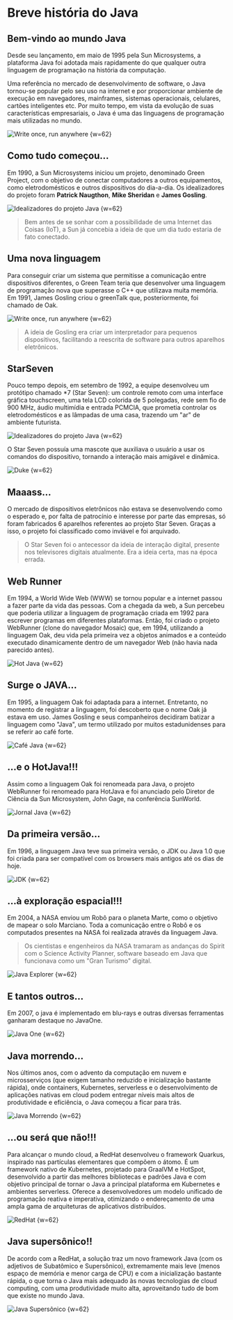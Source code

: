 # Breve história do Java

## Bem-vindo ao mundo Java

Desde seu lançamento, em maio de 1995 pela Sun Microsystems, a plataforma Java foi adotada mais rapidamente do que qualquer outra linguagem de programação na história da computação.

Uma referência no mercado de desenvolvimento de software, o Java tornou-se popular pelo seu uso na internet e por proporcionar ambiente de execução em navegadores, mainframes, sistemas operacionais, celulares, cartões inteligentes etc. Por muito tempo, em vista da evolução de suas características empresariais, o Java é uma das linguagens de programação mais utilizadas no mundo.

![Write once, run anywhere {w=62}](imagens/01-breve-historico-java/write-once-run-anywhere.png)

## Como tudo começou...

Em 1990, a Sun Microsystems iniciou um projeto, denominado Green Project, com o objetivo de conectar computadores a outros equipamentos, como eletrodomésticos e outros dispositivos do dia-a-dia. Os idealizadores do projeto foram **Patrick Naugthon**, **Mike Sheridan** e **James Gosling**.

![Idealizadores do projeto Java {w=62}](imagens/01-breve-historico-java/equipe-java.png)

> Bem antes de se sonhar com a possibilidade de uma Internet das Coisas (IoT), a Sun já concebia a ideia de que um dia tudo estaria de fato conectado. 


## Uma nova linguagem

Para conseguir criar um sistema que permitisse a comunicação entre dispositivos diferentes, o Green Team teria que desenvolver uma linguagem de programação nova que superasse o C++ que utilizava muita memória. Em 1991, James Gosling criou o greenTalk que, posteriormente, foi chamado de Oak.

![Write once, run anywhere {w=62}](imagens/01-breve-historico-java/oak.png)

> A ideia de Gosling era criar um interpretador para pequenos dispositivos, facilitando a reescrita de software para outros aparelhos eletrônicos.

## StarSeven

Pouco tempo depois, em setembro de 1992, a equipe desenvolveu um protótipo chamado *7 (Star Seven): um controle remoto com uma interface gráfica touchscreen, uma tela LCD colorida de 5 polegadas, rede sem fio de 900 MHz, áudio multimídia e entrada PCMCIA,  que prometia controlar os eletrodomésticos e as lâmpadas de uma casa, trazendo um "ar" de ambiente futurista.

![Idealizadores do projeto Java {w=62}](imagens/01-breve-historico-java/star-7.png)

O Star Seven possuía uma mascote que auxiliava o usuário a usar os comandos do dispositivo, tornando a interação mais amigável e dinâmica.

![Duke {w=62}](imagens/01-breve-historico-java/duke.png)

## Maaass...

O mercado de dispositivos eletrônicos não estava se desenvolvendo como o esperado e, por falta de patrocínio e interesse por parte das empresas, só foram fabricados 6 aparelhos referentes ao projeto Star Seven. Graças a isso, o projeto foi classificado como inviável e foi arquivado.

> O Star Seven foi o antecessor da ideia de interação digital, presente nos televisores digitais atualmente. Era a ideia certa, mas na época errada.

## Web Runner

Em 1994, a World Wide Web (WWW) se tornou popular e a internet passou a fazer parte da vida das pessoas. Com a chegada da web, a Sun percebeu que poderia utilizar a linguagem de programação criada em 1992 para escrever programas em diferentes plataformas. Então, foi criado o projeto WebRunner (clone do navegador Mosaic) que, em 1994, utilizando a linguagem Oak, deu vida pela primeira vez a objetos animados e a conteúdo executado dinamicamente dentro de um navegador Web (não havia nada parecido antes).

![Hot Java {w=62}](imagens/01-breve-historico-java/hot-java.jpg)

## Surge o JAVA...

Em 1995, a linguagem Oak foi adaptada para a internet. Entretanto, no momento de registrar a linguagem, foi descoberto que o nome Oak já estava em uso. James Gosling e seus companheiros decidiram batizar a linguagem como "Java", um termo utilizado por muitos estadunidenses para se referir ao café forte.

![Café Java {w=62}](imagens/01-breve-historico-java/cafe-java.png)

## ...e o HotJava!!!

Assim como a linguagem Oak foi renomeada para Java, o projeto WebRunner foi renomeado para HotJava e foi anunciado pelo Diretor de Ciência da Sun Microsystem, John Gage, na conferência SunWorld.

![Jornal Java {w=62}](imagens/01-breve-historico-java/jornal-maravilhas-java.png)

## Da primeira versão...

Em 1996, a linguagem Java teve sua primeira versão, o JDK ou Java 1.0 que foi criada para ser compatível com os browsers mais antigos até os dias de hoje.

![JDK {w=62}](imagens/01-breve-historico-java/jdk.png)

## ...à exploração espacial!!! 
Em 2004, a NASA enviou um Robô para o planeta Marte, como o objetivo de mapear o solo Marciano. Toda a comunicação entre o Robô e os computados presentes na NASA foi realizada através da linguagem Java.

> Os cientistas e engenheiros da NASA tramaram as andanças do Spirit com o Science Activity Planner, software baseado em Java que funcionava como um "Gran Turismo" digital.

![Java Explorer {w=62}](imagens/01-breve-historico-java/java-marciano.png)

## E tantos outros...

Em 2007, o java é implementado em blu-rays e outras diversas ferramentas ganharam destaque no JavaOne.

![Java One {w=62}](imagens/01-breve-historico-java/java-one.png)

## Java morrendo...

Nos últimos anos, com o advento da computação em nuvem e microsserviços (que exigem tamanho reduzido e inicialização bastante rápida), onde containers, Kubernetes, serverless e o desenvolvimento de aplicações nativas em cloud podem entregar níveis mais altos de produtividade e eficiência, o Java começou a ficar para trás.

![Java Morrendo {w=62}](imagens/01-breve-historico-java/morte-java.png)

## ...ou será que não!!!

Para alcançar o mundo cloud, a RedHat desenvolveu o framework Quarkus, inspirado nas partículas elementares que compõem o átomo. É um framework nativo de Kubernetes, projetado para GraalVM e HotSpot, desenvolvido a partir das melhores bibliotecas e padrões Java e com objetivo principal de tornar o Java a principal plataforma em Kubernetes e ambientes serverless. Oferece a desenvolvedores um modelo unificado de programação reativa e imperativa, otimizando o endereçamento de uma ampla gama de arquiteturas de aplicativos distribuídos.

![RedHat {w=62}](imagens/01-breve-historico-java/redhat.png)

## Java supersônico!!

De acordo com a RedHat, a solução traz um novo framework Java (com os adjetivos de Subatômico e Supersônico), extremamente mais leve (menos espaço de memória e menor carga de CPU) e com a inicialização bastante rápida, o que torna o Java mais adequado às novas tecnologias de cloud computing, com uma produtividade muito alta, aproveitando tudo de bom que existe no mundo Java.

![Java Supersônico {w=62}](imagens/01-breve-historico-java/java-supersonico.png)

